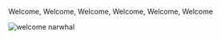 Welcome, Welcome, Welcome, Welcome, Welcome, Welcome

![welcome narwhal](http://pre11.deviantart.net/6bab/th/pre/f/2011/172/e/b/narwhal_appreciation_day_by_tsukahime-d3jl754.png)
